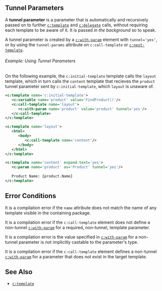 ## Tunnel Parameters

<span id="dt-tunnel-parameter"></span>A **tunnel parameter** is a parameter that is automatically and recursively passed on to further [`c:template`](template.html) and [`c:delegate`](delegate.html) calls, without requiring each template to be aware of it. It is passed *in the background* so to speak.

A tunnel parameter is created by a [`c:with-param`](with-param.html) element with `tunnel='yes'`, or by using the `tunnel-params` attribute on `c:call-template` or [`c:next-template`](next-template.html).

<div class="note eg" markdown="1">

###### Example: Using Tunnel Parameters
On the following example, the `c:initial-template` template calls the `layout` template, which in turn calls the `content` template that recieves the `product`  tunnel parameter sent by `c:initial-template`, which `layout` is unaware of. 

```xml
<c:template name='c:initial-template'>
   <c:variable name='product' value='FindProduct()'/>
   <c:call-template name='layout'>
      <c:with-param name='product' value='product' tunnel='yes'/>
   </c:call-template>
</c:template>

<c:template name='layout'>
   <html>
      <body>
         <c:call-template name='content'/>
      </body>
   </html>
</c:template>

<c:template name='content' expand-text='yes'>
   <c:param name='product' as='Product' tunnel='yes'/>
   
   Product Name: {product.Name}
</c:template>
```

</div>

## Error Conditions

It is a compilation error if the `name` attribute does not match the name of any template visible in the containing package.

It is a compilation error if the `c:call-template` element does not define a non-tunnel [`c:with-param`](with-param.html) for a required, non-tunnel, template parameter.

It is a compilation error is the value specified in [`c:with-param`](with-param.html) for a non-tunnel parameter is not implicitly castable to the parameter's type.

It is a compilation error if the `c:call-template` element defines a non-tunnel [`c:with-param`](with-param.html) for a parameter that does not exist in the target template.

## See Also

- [`c:template`](template.html)
